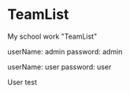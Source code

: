 # TeamList
My school work "TeamList" 

userName: admin
password: admin

userName: user
password: user


User
    test
